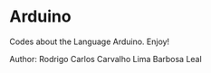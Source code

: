 # Arduino
Codes about the Language Arduino. Enjoy!

Author: Rodrigo Carlos Carvalho Lima Barbosa Leal
